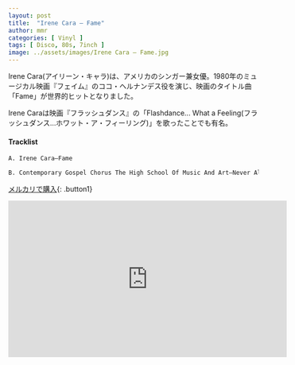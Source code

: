 ```yaml
---
layout: post
title:  "Irene Cara – Fame"
author: mmr
categories: [ Vinyl ]
tags: [ Disco, 80s, 7inch ]
image: ../assets/images/Irene Cara – Fame.jpg
---
```


Irene Cara(アイリーン・キャラ)は、アメリカのシンガー兼女優。1980年のミュージカル映画『フェイム』のココ・ヘルナンデス役を演じ、映画のタイトル曲「Fame」が世界的ヒットとなりました。

Irene Caraは映画『フラッシュダンス』の「Flashdance... What a Feeling(フラッシュダンス…ホワット・ア・フィーリング)」を歌ったことでも有名。

#### Tracklist
```md
A. Irene Cara–Fame

B. Contemporary Gospel Chorus The High School Of Music And Art–Never Alone 
```

[メルカリで購入](https://jp.mercari.com/item/m65486063906?afid=6142608987){: .button1}

<iframe width="560" height="315" src="https://www.youtube.com/embed/o2jh7N7Fldk?si=hRf89a08RyXDxvIg" title="YouTube video player" frameborder="0" allow="accelerometer; autoplay; clipboard-write; encrypted-media; gyroscope; picture-in-picture; web-share" referrerpolicy="strict-origin-when-cross-origin" allowfullscreen></iframe>